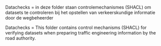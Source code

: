 Datachecks = in deze folder staan controlemechanismes (SHACL) om datasets te controleren bij het opstellen van verkeerskundige informatie door de wegbeheerder

Datachecks = This folder contains control mechanisms (SHACL) for verifying datasets when preparing traffic engineering information by the road authority.